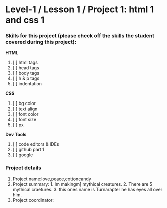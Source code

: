 # Level-1 / Lesson 1 / Project 1: html 1 and css 1

### Skills for this project (please check off the skills the student covered during this project):

**HTML**
 1. [ ] html tags
 2. [ ] head tags
 3. [ ] body tags
 4. [ ] h & p tags
 5. [ ] indentation

**CSS**
  1. [ ] bg color
  2. [ ] text align
  3. [ ] font color
  4. [ ] font size
  5. [ ] px

**Dev Tools**
  1. [ ] code editors & IDEs
  2. [ ] github part 1
  3. [ ] google

### Project details
  1. Project name:love,peace,cottoncandy 
  2. Project summary: 
    1. Im makingm] mythical creatures.
    2. There are 5 mythical craetures.
    3. this ones name is Turnarapter he has eyes all over him.
  3. Project coordinator: 
